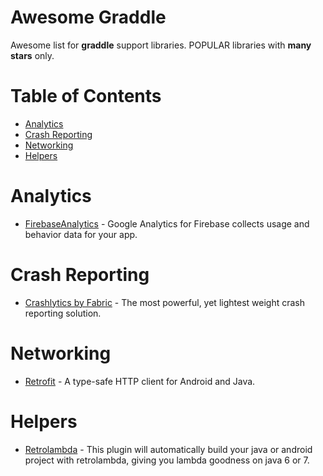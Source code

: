 # Awesome Graddle
Awesome list for **graddle** support libraries.
POPULAR libraries with **many stars** only.

# Table of Contents
- [Analytics](https://github.com/freeskys/awesome-graddle#analytics)
- [Crash Reporting](https://github.com/freeskys/awesome-graddle#crash-reporting)
- [Networking](https://github.com/freeskys/awesome-graddle#networking)
- [Helpers](https://github.com/freeskys/awesome-graddle#helpers)

# Analytics
- [FirebaseAnalytics](https://firebase.google.com/docs/analytics/android/start/) - Google Analytics for Firebase collects usage and behavior data for your app.

# Crash Reporting
- [Crashlytics by Fabric](https://docs.fabric.io/android/crashlytics/installation.html) - The most powerful, yet lightest weight crash reporting solution.

# Networking
- [Retrofit](http://square.github.io/retrofit/) - A type-safe HTTP client for Android and Java.

# Helpers
- [Retrolambda](https://github.com/evant/gradle-retrolambda/) - This plugin will automatically build your java or android project with retrolambda, giving you lambda goodness on java 6 or 7.
